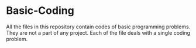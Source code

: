# Basic-Coding
All the files in this repository contain codes of basic programming problems. They are not a part of any project. Each of the file deals with a single coding problem.
